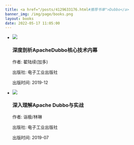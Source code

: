 ```yaml
---
title: <a href="/posts/4129633176.html#推荐书单">Dubbo</a>
banner_img: /img/page/books.png
layout: books
date: 2022-05-17 11:05:00
---
```

<link rel="stylesheet" type="text/css" href="/css/books.css">

<div id="book">
        <div class="page">
            <ul class="content">
                <!-- 每个li标签内容代表一本书籍的所有信息 -->
                <li>
                    <div class="info">
                        <a href="https://weread.qq.com/web/bookDetail/ba53238071bc6e98ba52203" target="_blank" rel="noreferrer noopener" class="book-container">
                            <div class="book" title="《深度剖析ApacheDubbo核心技术内幕》">
                                <img src="/img/books/img30.png">
                            </div>
                        </a>
                        <div class="info-card">
                            <h3>深度剖析ApacheDubbo核心技术内幕</h3>
                            <p>作者: 翟陆续(加多)</p>
                            <p>出版社: 电子工业出版社</p>     
                            <p>出版时间: 2019-12</p>  
                        </div>
                    </div>
                </li>
                <!-- 每个li标签内容代表一本书籍的所有信息 -->
                <li>
                    <div class="info"><a href="https://weread.qq.com/web/bookDetail/76432400811e3db7fg012fee" target="_blank" rel="noreferrer noopener" class="book-container">
                            <div class="book" title="《深入理解Apache Dubbo与实战》">
                            <img src="/img/books/img31.png" ></div>
                        </a>
                        <div class="info-card">
                            <h3>深入理解Apache Dubbo与实战</h3>
                            <p>作者: 诣极/林琳</p>
                            <p>出版社: 电子工业出版社</p>
                            <p>出版时间: 2019-07</p>
                        </div>
                    </div>
                </li>
            </ul>
        </div>
</div>
